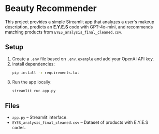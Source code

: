 # Beauty Recommender

This project provides a simple Streamlit app that analyzes a user's makeup description, predicts an **E.Y.E.S** code with GPT-4o-mini, and recommends matching products from `EYES_analysis_final_cleaned.csv`.

## Setup

1. Create a `.env` file based on `.env.example` and add your OpenAI API key.
2. Install dependencies:
   ```bash
   pip install -r requirements.txt
   ```
3. Run the app locally:
   ```bash
   streamlit run app.py
   ```

## Files
- `app.py` – Streamlit interface.
- `EYES_analysis_final_cleaned.csv` – Dataset of products with E.Y.E.S codes.
